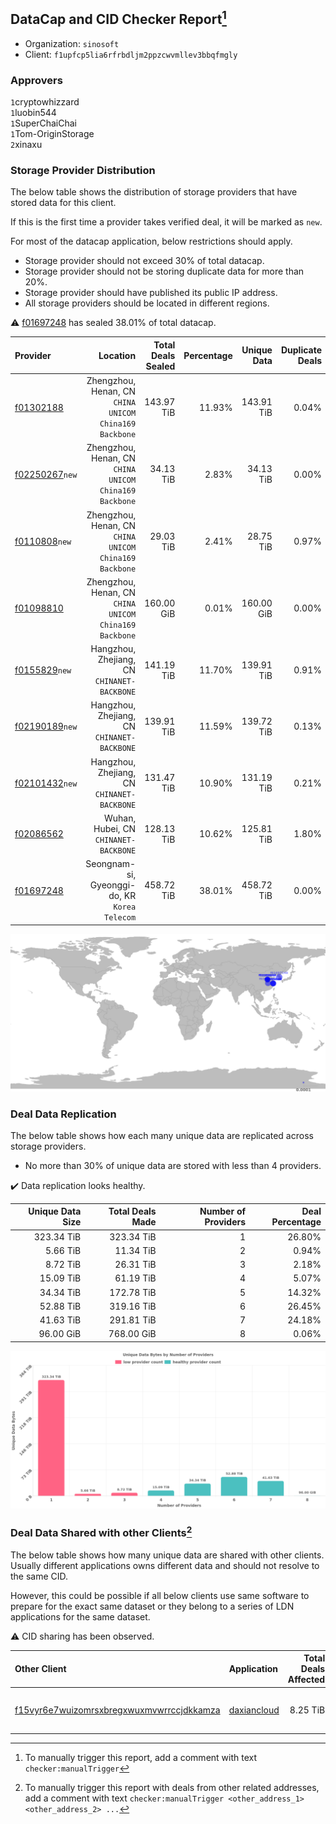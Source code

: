 ## DataCap and CID Checker Report[^1]
 - Organization: `sinosoft`
 - Client: `f1upfcp5lia6rfrbdljm2ppzcwvmllev3bbqfmgly`
### Approvers
`1`cryptowhizzard<br/>`1`luobin544<br/>`1`SuperChaiChai<br/>`1`Tom-OriginStorage<br/>`2`xinaxu

### Storage Provider Distribution
The below table shows the distribution of storage providers that have stored data for this client.

If this is the first time a provider takes verified deal, it will be marked as `new`.

For most of the datacap application, below restrictions should apply.
 - Storage provider should not exceed 30% of total datacap.
 - Storage provider should not be storing duplicate data for more than 20%.
 - Storage provider should have published its public IP address.
 - All storage providers should be located in different regions.

⚠️ [f01697248](https://filfox.info/en/address/f01697248) has sealed 38.01% of total datacap.

| Provider                                                    |                                                  Location | Total Deals Sealed | Percentage | Unique Data | Duplicate Deals |
| :---------------------------------------------------------- | --------------------------------------------------------: | -----------------: | ---------: | ----------: | --------------: |
| [f01302188](https://filfox.info/en/address/f01302188)       | Zhengzhou, Henan, CN<br/>`CHINA UNICOM China169 Backbone` |         143.97 TiB |     11.93% |  143.91 TiB |           0.04% |
| [f02250267](https://filfox.info/en/address/f02250267)`new`  | Zhengzhou, Henan, CN<br/>`CHINA UNICOM China169 Backbone` |          34.13 TiB |      2.83% |   34.13 TiB |           0.00% |
| [f0110808](https://filfox.info/en/address/f0110808)`new`    | Zhengzhou, Henan, CN<br/>`CHINA UNICOM China169 Backbone` |          29.03 TiB |      2.41% |   28.75 TiB |           0.97% |
| [f01098810](https://filfox.info/en/address/f01098810)       | Zhengzhou, Henan, CN<br/>`CHINA UNICOM China169 Backbone` |         160.00 GiB |      0.01% |  160.00 GiB |           0.00% |
| [f0155829](https://filfox.info/en/address/f0155829)`new`    |            Hangzhou, Zhejiang, CN<br/>`CHINANET-BACKBONE` |         141.19 TiB |     11.70% |  139.91 TiB |           0.91% |
| [f02190189](https://filfox.info/en/address/f02190189)`new`  |            Hangzhou, Zhejiang, CN<br/>`CHINANET-BACKBONE` |         139.91 TiB |     11.59% |  139.72 TiB |           0.13% |
| [f02101432](https://filfox.info/en/address/f02101432)`new`  |            Hangzhou, Zhejiang, CN<br/>`CHINANET-BACKBONE` |         131.47 TiB |     10.90% |  131.19 TiB |           0.21% |
| [f02086562](https://filfox.info/en/address/f02086562)       |                  Wuhan, Hubei, CN<br/>`CHINANET-BACKBONE` |         128.13 TiB |     10.62% |  125.81 TiB |           1.80% |
| [f01697248](https://filfox.info/en/address/f01697248)       |          Seongnam-si, Gyeonggi-do, KR<br/>`Korea Telecom` |         458.72 TiB |     38.01% |  458.72 TiB |           0.00% |

<img src="https://raw.githubusercontent.com/data-preservation-programs/filplus-checker-assets/main/filecoin-project/filecoin-plus-large-datasets/issues/1366/1690786096572.png"/>

### Deal Data Replication
The below table shows how each many unique data are replicated across storage providers.

- No more than 30% of unique data are stored with less than 4 providers.

✔️ Data replication looks healthy.

| Unique Data Size | Total Deals Made | Number of Providers | Deal Percentage |
| ---------------: | ---------------: | ------------------: | --------------: |
|       323.34 TiB |       323.34 TiB |                   1 |          26.80% |
|         5.66 TiB |        11.34 TiB |                   2 |           0.94% |
|         8.72 TiB |        26.31 TiB |                   3 |           2.18% |
|        15.09 TiB |        61.19 TiB |                   4 |           5.07% |
|        34.34 TiB |       172.78 TiB |                   5 |          14.32% |
|        52.88 TiB |       319.16 TiB |                   6 |          26.45% |
|        41.63 TiB |       291.81 TiB |                   7 |          24.18% |
|        96.00 GiB |       768.00 GiB |                   8 |           0.06% |

<img src="https://raw.githubusercontent.com/data-preservation-programs/filplus-checker-assets/main/filecoin-project/filecoin-plus-large-datasets/issues/1366/1690786098534.png"/>

### Deal Data Shared with other Clients[^3]
The below table shows how many unique data are shared with other clients.
Usually different applications owns different data and should not resolve to the same CID.

However, this could be possible if all below clients use same software to prepare for the exact same dataset or they belong to a series of LDN applications for the same dataset.

⚠️ CID sharing has been observed.

| Other Client                                                                                                          | Application                                                                                 | Total Deals Affected | Unique CIDs | Approvers                                                             |
| :-------------------------------------------------------------------------------------------------------------------- | :------------------------------------------------------------------------------------------ | -------------------: | ----------: | :-------------------------------------------------------------------- |
| [f15vyr6e7wuizomrsxbregxwuxmvwrrccjdkkamza](https://filfox.info/en/address/f15vyr6e7wuizomrsxbregxwuxmvwrrccjdkkamza) | [daxiancloud](https://github.com/filecoin-project/filecoin-plus-large-datasets/issues/1346) |             8.25 TiB |         263 | `1`cryptowhizzard<br/>`1`luobin544<br/>`1`SuperChaiChai<br/>`1`xinaxu |

[^1]: To manually trigger this report, add a comment with text `checker:manualTrigger`

[^2]: Deals from those addresses are combined into this report as they are specified with `checker:manualTrigger`

[^3]: To manually trigger this report with deals from other related addresses, add a comment with text `checker:manualTrigger <other_address_1> <other_address_2> ...`
